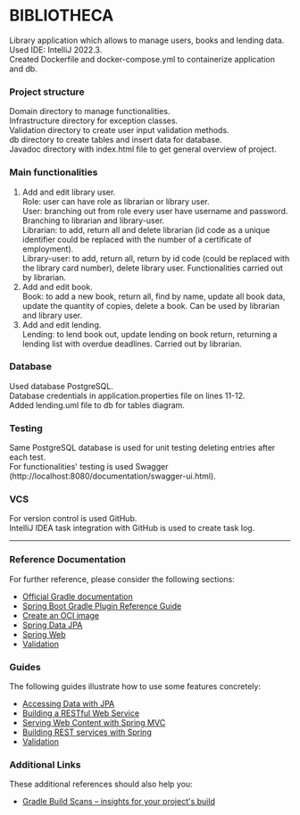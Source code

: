 # BIBLIOTHECA

Library application which allows to manage users, books and lending data.  
Used IDE: IntelliJ 2022.3.  
Created Dockerfile and docker-compose.yml to containerize application and db.  

### Project structure
Domain directory to manage functionalities.  
Infrastructure directory for exception classes.  
Validation directory to create user input validation methods.  
db directory to create tables and insert data for database.  
Javadoc directory with index.html file to get general overview of project.  

### Main functionalities
1. Add and edit library user.  
Role: user can have role as librarian or library user.  
User: branching out from role every user have username and password. Branching to librarian and library-user.  
Librarian: to add, return all and delete librarian (id code as a unique identifier could be replaced with 
the number of a certificate of employment).  
Library-user: to add, return all, return by id code (could be replaced with the library card number), delete 
library user. Functionalities carried out by librarian.  
2. Add and edit book.  
Book: to add a new book, return all, find by name, update all book data, update the quantity of copies,
delete a book. Can be used by librarian and library user.  
3. Add and edit lending.  
Lending: to lend book out, update lending on book return, returning a lending list with overdue deadlines. 
Carried out by librarian.

### Database
Used database PostgreSQL.  
Database credentials in application.properties file on lines 11-12.  
Added lending.uml file to db for tables diagram.

### Testing
Same PostgreSQL database is used for unit testing deleting entries after each test.  
For functionalities' testing is used Swagger (http://localhost:8080/documentation/swagger-ui.html).  

### VCS
For version control is used GitHub.  
IntelliJ IDEA task integration with GitHub is used to create task log.  




--------------------------------------------------  
  

### Reference Documentation
For further reference, please consider the following sections:
* [Official Gradle documentation](https://docs.gradle.org)
* [Spring Boot Gradle Plugin Reference Guide](https://docs.spring.io/spring-boot/docs/2.7.8-SNAPSHOT/gradle-plugin/reference/html/)
* [Create an OCI image](https://docs.spring.io/spring-boot/docs/2.7.8-SNAPSHOT/gradle-plugin/reference/html/#build-image)
* [Spring Data JPA](https://docs.spring.io/spring-boot/docs/2.7.8-SNAPSHOT/reference/htmlsingle/#data.sql.jpa-and-spring-data)
* [Spring Web](https://docs.spring.io/spring-boot/docs/2.7.8-SNAPSHOT/reference/htmlsingle/#web)
* [Validation](https://docs.spring.io/spring-boot/docs/2.7.8-SNAPSHOT/reference/htmlsingle/#io.validation)

### Guides
The following guides illustrate how to use some features concretely:
* [Accessing Data with JPA](https://spring.io/guides/gs/accessing-data-jpa/)
* [Building a RESTful Web Service](https://spring.io/guides/gs/rest-service/)
* [Serving Web Content with Spring MVC](https://spring.io/guides/gs/serving-web-content/)
* [Building REST services with Spring](https://spring.io/guides/tutorials/rest/)
* [Validation](https://spring.io/guides/gs/validating-form-input/)

### Additional Links
These additional references should also help you:
* [Gradle Build Scans – insights for your project's build](https://scans.gradle.com#gradle)

